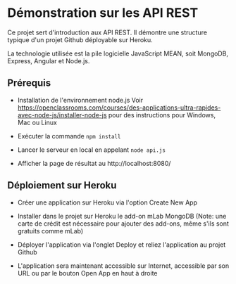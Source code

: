 # Démonstration sur les API REST

Ce projet sert d'introduction aux API REST. Il démontre une structure typique d'un projet Github déployable sur Heroku.

La technologie utilisée est la pile logicielle JavaScript MEAN, soit MongoDB, Express, Angular et Node.js.

## Prérequis
* Installation de l'environnement node.js
  Voir https://openclassrooms.com/courses/des-applications-ultra-rapides-avec-node-js/installer-node-js pour des instructions pour Windows, Mac ou Linux
  
* Exécuter la commande `npm install` 

* Lancer le serveur en local en appelant `node api.js`

* Afficher la page de résultat au http://localhost:8080/

## Déploiement sur Heroku

* Créer une application sur Heroku via l'option Create New App

* Installer dans le projet sur Heroku le add-on mLab MongoDB (Note: une carte de crédit est nécessaire pour ajouter des add-ons, même s'ils sont gratuits comme mLab)

* Déployer l'application via l'onglet Deploy et reliez l'application au projet Github

* L'application sera maintenant accessible sur Internet, accessible par son URL ou par le bouton Open App en haut à droite
